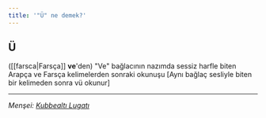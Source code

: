 ```yaml
---
title: '"Ü" ne demek?'
---
```


## Ü
([[farsca|Farsça]] **ve**'den) "Ve" bağlacının nazımda sessiz harfle biten Arapça ve Farsça kelimelerden sonraki okunuşu [Aynı bağlaç sesliyle biten bir kelimeden sonra vü okunur]

---
*Menşei: [Kubbealtı Lugatı](https://www.lugatim.com/s/U)*